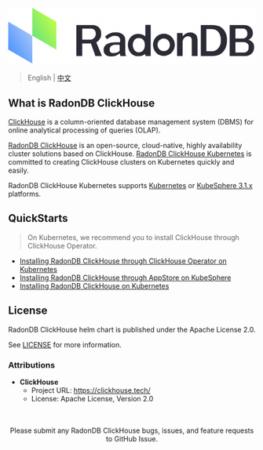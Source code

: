 ![LOGO](document/_images/logo_radondb.png)
 
> English | [中文](README_zh.md)

## What is RadonDB ClickHouse

[ClickHouse](https://clickhouse.tech/) is a column-oriented database management system (DBMS) for online analytical processing of queries (OLAP).

[RadonDB ClickHouse](https://github.com/radondb/clickhouse/tree/chronus-21.1.3.32) is an open-source, cloud-native, highly availability cluster solutions based on ClickHouse. [RadonDB ClickHouse Kubernetes](https://github.com/radondb/radondb-clickhouse-kubernetes) is committed to creating ClickHouse clusters on Kubernetes quickly and easily.

RadonDB ClickHouse Kubernetes supports [Kubernetes](https://kubernetes.io) or [KubeSphere 3.1.x](https://kubesphere.com.cn) platforms.

## QuickStarts

> On Kubernetes, we recommend you to install ClickHouse through ClickHouse Operator.

- [Installing RadonDB ClickHouse through ClickHouse Operator on Kubernetes](document/deploy_radondb-clickhouse_with_operator_on_kubernetes.md)
- [Installing RadonDB ClickHouse through AppStore on KubeSphere](document/deploy_radondb-clickhouse_with_operator_on_kubesphere_appstore.md)
- [Installing RadonDB ClickHouse on Kubernetes](document/deploy_radondb-clickhouse_on_kubernetes.md)

## License

RadonDB ClickHouse helm chart is published under the Apache License 2.0.

See [LICENSE](LICENSE) for more information.

### Attributions

* **ClickHouse**
    * Project URL: https://clickhouse.tech/
    * License: Apache License, Version 2.0

<p align="center">
<br/><br/>
Please submit any RadonDB ClickHouse bugs, issues, and feature requests to GitHub Issue.
<br/>
</p>

